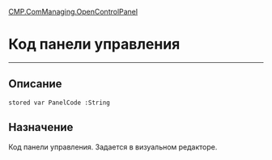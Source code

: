 ﻿---
Link: CMP.ComManaging.OpenControlPanel.@PanelCode
---

<!---  Навигация
[Имя проекта](#) :
-->
[CMP.ComManaging.OpenControlPanel](Default)

# Код панели управления
---

## Описание

    stored var PanelCode :String

<!--
## Аргументы{#Args}

### Аргумент1

Описание аргумента 1
-->

## Назначение

Код панели управления. Задается в визуальном редакторе.

<!--
## Пример

    MP.ComManaging.OpenControlPanel.PanelCode...
-->

